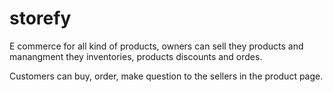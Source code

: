# storefy

E commerce for all kind of products, owners can sell they products and manangment they inventories,
products discounts and ordes.

Customers can buy, order, make question to the sellers in the product page.

